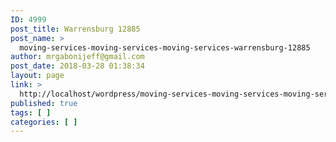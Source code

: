 ```yaml
---
ID: 4999
post_title: Warrensburg 12885
post_name: >
  moving-services-moving-services-moving-services-warrensburg-12885
author: mrgabonijeff@gmail.com
post_date: 2018-03-28 01:38:34
layout: page
link: >
  http://localhost/wordpress/moving-services-moving-services-moving-services-warrensburg-12885/
published: true
tags: [ ]
categories: [ ]
---
```

